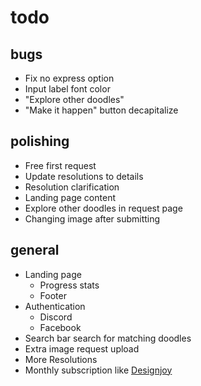 # todo

## bugs 

- Fix no express option
- Input label font color
- "Explore other doodles"
- "Make it happen" button decapitalize

## polishing

- Free first request
- Update resolutions to details
- Resolution clarification
- Landing page content
- Explore other doodles in request page
- Changing image after submitting

## general
- Landing page
  - Progress stats
  - Footer
- Authentication
  - Discord
  - Facebook
- Search bar search for matching doodles
- Extra image request upload
- More Resolutions
- Monthly subscription like [Designjoy](https://designjoy.co)